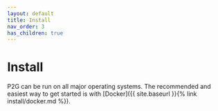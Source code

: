 ```yaml
---
layout: default
title: Install
nav_order: 3
has_children: true
---
```


# Install

P2G can be run on all major operating systems. The recommended and easiest way to get started is with [Docker]({{ site.baseurl }}{% link install/docker.md %}).
